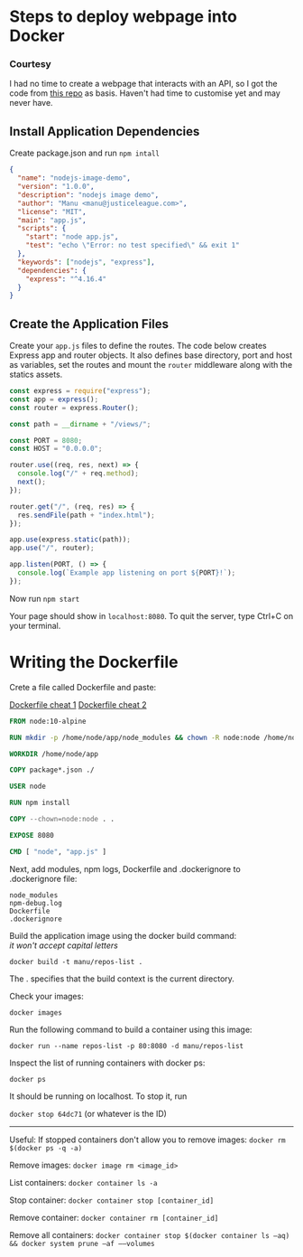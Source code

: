 # Steps to deploy webpage into Docker

### Courtesy

I had no time to create a webpage that interacts with an API, so I got the code from [this repo](https://github.com/thinkful-ei-firefly/fetch-demo-github-api) as basis. Haven't had time to customise yet and may never have.

## Install Application Dependencies

Create package.json and run `npm intall`

```json
{
  "name": "nodejs-image-demo",
  "version": "1.0.0",
  "description": "nodejs image demo",
  "author": "Manu <manu@justiceleague.com>",
  "license": "MIT",
  "main": "app.js",
  "scripts": {
    "start": "node app.js",
    "test": "echo \"Error: no test specified\" && exit 1"
  },
  "keywords": ["nodejs", "express"],
  "dependencies": {
    "express": "^4.16.4"
  }
}
```

## Create the Application Files

Create your `app.js` files to define the routes. The code below creates Express app and router objects. It also defines base directory, port and host as variables, set the routes and mount the `router` middleware along with the statics assets.

```js
const express = require("express");
const app = express();
const router = express.Router();

const path = __dirname + "/views/";

const PORT = 8080;
const HOST = "0.0.0.0";

router.use((req, res, next) => {
  console.log("/" + req.method);
  next();
});

router.get("/", (req, res) => {
  res.sendFile(path + "index.html");
});

app.use(express.static(path));
app.use("/", router);

app.listen(PORT, () => {
  console.log(`Example app listening on port ${PORT}!`);
});
```

Now run `npm start`

Your page should show in `localhost:8080`.
To quit the server, type Ctrl+C on your terminal.

# Writing the Dockerfile

Crete a file called Dockerfile and paste:

[Dockerfile cheat 1](https://kapeli.com/cheat_sheets/Dockerfile.docset/Contents/Resources/Documents/index)
[Dockerfile cheat 2](https://developer.okta.com/blog/2017/08/28/developers-guide-to-docker-part-2)

```Dockerfile
FROM node:10-alpine

RUN mkdir -p /home/node/app/node_modules && chown -R node:node /home/node/app

WORKDIR /home/node/app

COPY package*.json ./

USER node

RUN npm install

COPY --chown=node:node . .

EXPOSE 8080

CMD [ "node", "app.js" ]
```

Next, add modules, npm logs, Dockerfile and .dockerignore to .dockerignore file:

```
node_modules
npm-debug.log
Dockerfile
.dockerignore
```

Build the application image using the docker build command:  
_it won't accept capital letters_

`docker build -t manu/repos-list .`

The . specifies that the build context is the current directory.

Check your images:

`docker images`

Run the following command to build a container using this image:

`docker run --name repos-list -p 80:8080 -d manu/repos-list`

Inspect the list of running containers with docker ps:

`docker ps`

It should be running on localhost. To stop it, run

`docker stop 64dc71` (or whatever is the ID)

---

Useful:
If stopped containers don't allow you to remove images:
`docker rm $(docker ps -q -a)`

Remove images:
`docker image rm <image_id>`

List containers:
`docker container ls -a`

Stop container:
`docker container stop [container_id]`

Remove container:
`docker container rm [container_id]`

Remove all containers:
`docker container stop $(docker container ls –aq) && docker system prune –af ––volumes`
